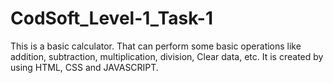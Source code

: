 # CodSoft_Level-1_Task-1
This is a basic calculator.
That can perform some basic operations like addition, subtraction, multiplication, division, Clear data, etc.
It is created by using HTML, CSS and JAVASCRIPT.
